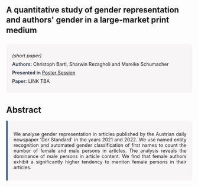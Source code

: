 
<style>    
    h2 {
        margin-top: 0;
        margin-bottom: 1.5rem;
        line-height: 1.3;
    }
    
    h3 {
        margin-top: 2rem;
        margin-bottom: 1rem;
        font-size: 1.4rem;
        font-weight:bold;
    }
    
    .metadata {
        background-color: rgba(96,24,67,0.03);
        padding: 1rem;
        font-size:0.8rem;
        border-radius: 6px;
        margin-bottom: 2rem;
    }
    
    .metadata p {
        margin: 0.5rem 0;
    }
    
    .abstract {
        text-align: justify;
        font-size:0.8rem;
        padding: 1rem;
        background-color: rgba(96,24,67,0.03);
        border-left: 4px solid #2c5282;
        border-radius: 0 6px 6px 0;
    }
    
    strong {
        color: #2d3748;
        font-weight: 600;
    }
</style>
<main role="main">
<h2>A quantitative study of gender representation and authors' gender in a large-market print medium</h2>

<section class="metadata">
<p style='font-size:0.8rem'><i>(short paper)</i></p>
<p><strong>Authors:</strong> Christoph Bartl, Sharwin Rezagholi and Mareike Schumacher</p>
<p><strong>Presented in</strong> <a href="/programme/#postersession">Poster Session</a></p>
<p><strong>Paper:</strong> LINK TBA</p>
</section>

<section>
<h3>Abstract</h3>
<div class="abstract">
<p>We analyse gender representation in articles published by the Austrian daily newspaper 'Der Standard' in the years 2021 and 2022. We use named entity recognition and automated gender classification of first names to count the number of female and male persons in articles. The analysis reveals the dominance of male persons in article content. We find that female authors exhibit a significantly higher tendency to mention female persons in their articles.</p>
</div>
</section>
</main>